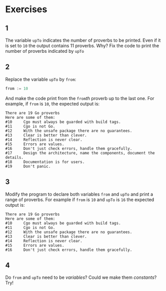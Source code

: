 # Exercises

## 1
The variable `upTo` indicates the number of proverbs to be printed.
Even if it is set to `10` the output contains 11 proverbs.
Why?
Fix the code to print the number of proverbs indicated by `upTo`

## 2
Replace the variable `upTo` by `from`:
```go
from := 10
```
And make the code print from the `from`_th_ proverb up to the last one.
For example, if `from` is `10`, the expected output is:

```
There are 19 Go proverbs
Here are some of them:
#10     Cgo must always be guarded with build tags. 
#11     Cgo is not Go. 
#12     With the unsafe package there are no guarantees. 
#13     Clear is better than clever. 
#14     Reflection is never clear. 
#15     Errors are values. 
#16     Don't just check errors, handle them gracefully. 
#17     Design the architecture, name the components, document the details. 
#18     Documentation is for users. 
#19     Don't panic.
```

## 3
Modify the program to declare both variables `from` and `upTo` and print a range of proverbs.
For example if `from` is `10` and `upTo` is `16` the expected output is:
```
There are 19 Go proverbs
Here are some of them:
#10     Cgo must always be guarded with build tags. 
#11     Cgo is not Go. 
#12     With the unsafe package there are no guarantees. 
#13     Clear is better than clever. 
#14     Reflection is never clear. 
#15     Errors are values. 
#16     Don't just check errors, handle them gracefully. 
```

## 4
Do `from` and `upTo` need to be _variables_? Could we make them _constants_? Try!
